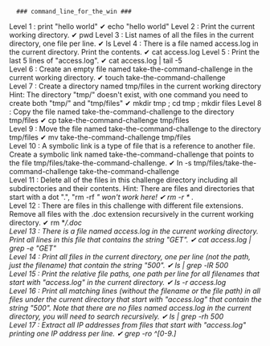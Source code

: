       ### command_line_for_the_win ###
Level 1 : print "hello world"
  ✔ echo "hello world" 
Level 2 : Print the current working directory.
  ✔ pwd
Level 3 : List names of all the files in the current directory, one file per line.
  ✔ ls
Level 4 : There is a file named access.log in the current directory. Print the contents.
  ✔ cat access.log
Level 5 : Print the last 5 lines of "access.log".
  ✔ cat access.log | tail -5   
Level 6 : Create an empty file named take-the-command-challenge in the current working directory.
  ✔ touch take-the-command-challenge  
Level 7 : Create a directory named tmp/files in the current working directory
      Hint: The directory "tmp/" doesn't exist, with one command you need to create both "tmp/" and "tmp/files"
  ✔ mkdir tmp ; cd tmp ; mkdir files 
Level 8 : Copy the file named take-the-command-challenge to the directory tmp/files
  ✔ cp take-the-command-challenge tmp/files  
Level 9 : Move the file named take-the-command-challenge to the directory tmp/files
  ✔ mv take-the-command-challenge tmp/files  
Level 10 : A symbolic link is a type of file that is a reference to another file.
   Create a symbolic link named take-the-command-challenge that points to the file tmp/files/take-the-command-challenge.
  ✔ ln -s tmp/files/take-the-command-challenge take-the-command-challenge  
Level 11 : Delete all of the files in this challenge directory including all subdirectories and their contents.
      Hint: There are files and directories that start with a dot ".", "rm -rf *" won't work here!
  ✔ rm -r * .*  
Level 12 : There are files in this challenge with different file extensions. Remove all files with the .doc extension recursively in the current working directory.
  ✔ rm **/*.doc  
Level 13 : There is a file named access.log in the current working directory. Print all lines in this file that contains the string "GET".
  ✔ cat access.log | grep -e "GET"   
Level 14 : Print all files in the current directory, one per line (not the path, just the filename) that contain the string "500".
  ✔ ls | grep -lR 500  
Level 15 : Print the relative file paths, one path per line for all filenames that start with "access.log" in the current directory.
  ✔ ls -r access.log*  
Level 16 : Print all matching lines (without the filename or the file path) in all files under the current directory that start with "access.log" that contain the string "500". Note that there are no files named access.log in the current directory, you will need to search recursively.
  ✔ ls | grep -rh 500  
Level 17 : Extract all IP addresses from files that start with "access.log" printing one IP address per line.
  ✔ grep -ro ^[0-9.]*  
  
  
